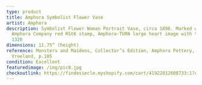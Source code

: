 ```yaml
---
type: product
title: Amphora Symbolist Flower Vase
artist: Amphora
description: Symbolist Flower Woman Portrait Vase, circa 1898. Marked with
  Amphora Company red RStK stamp, Amphora-TURN large heart image with the number
  1326
dimensions: 11.75” (height)
reference: Monsters and Maidens, Collector’s Edition, Amphora Pottery, Byron
  Vreeland, p.105
condition: Excellent
featuredimage: /img/pic8.jpg
checkoutlink: https://findesiecle.myshopify.com/cart/41922812608733:1?channel=buy_button
---
```


